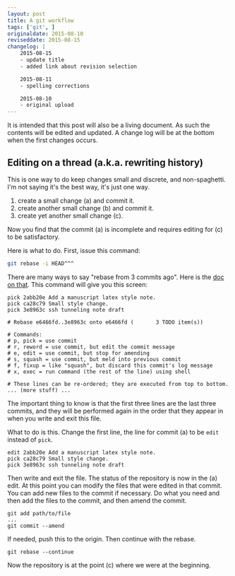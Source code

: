 ```yaml
---
layout: post
title: A git workflow
tags: ['git', ]
originaldate: 2015-08-10
reviseddate: 2015-08-15
changelog: |
    2015-08-15
    - update title
    - added link about revision selection

    2015-08-11
    - spelling corrections

    2015-08-10
    - original upload
---
```

It is intended that this post will also be a living document.  As such the 
contents will be edited and updated.  A change log will be at the bottom 
when the first changes occurs.

## Editing on a thread (a.k.a. rewriting history)

This is one way to do keep changes small and discrete, and non-spaghetti.
I'm not saying it's the best way, it's just one way.

1. create a small change (a) and commit it.
1. create another small change (b) and commit it.
1. create yet another small change (c).

Now you find that the commit (a) is incomplete and requires editing for (c) to 
be satisfactory.

Here is what to do.
First, issue this command:

```bash
git rebase -i HEAD^^^
```

There are many ways to say "rebase from 3 commits ago".
Here is the [doc on that](https://git-scm.com/book/en/v2/Git-Tools-Revision-Selection).
This command will give you this screen:

```
pick 2abb20e Add a manuscript latex style note.
pick ca28c79 Small style change.
pick 3e8963c ssh tunneling note draft

# Rebase e6466fd..3e8963c onto e6466fd (       3 TODO item(s))

# Commands:
# p, pick = use commit
# r, reword = use commit, but edit the commit message
# e, edit = use commit, but stop for amending
# s, squash = use commit, but meld into previous commit
# f, fixup = like "squash", but discard this commit's log message
# x, exec = run command (the rest of the line) using shell

# These lines can be re-ordered; they are executed from top to bottom.
... (more stuff) ...
```

The important thing to know is that the first three lines are the last three commits, 
and they will be performed again in the order that they appear in when you write 
and exit this file.

What to do is this.  Change the first line, the line for commit (a) to be `edit` instead 
of `pick`.

```
edit 2abb20e Add a manuscript latex style note.
pick ca28c79 Small style change.
pick 3e8963c ssh tunneling note draft
```

Then write and exit the file.  The status of the repository is now in the (a) edit.
At this point you can modify the files that were edited in that commit.  You
can add new files to the commit if necessary.  Do what you need and then
add the files to the commit, and then amend the commit.

```
git add path/to/file
...
git commit --amend
```

If needed, push this to the origin.
Then continue with the rebase.

```
git rebase --continue
```

Now the repository is at the point (c) where we were at the beginning.
